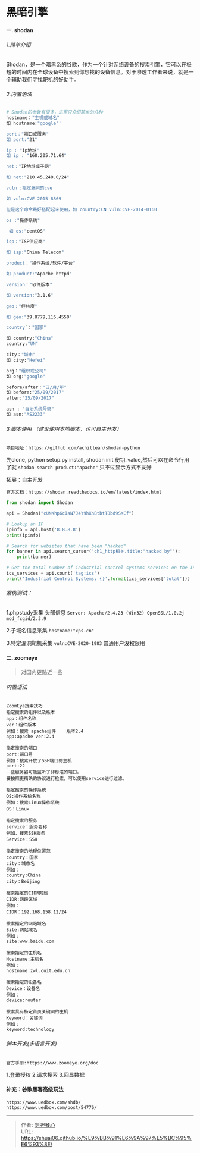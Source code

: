 # 黑暗引擎



 
#### 一. shodan

###### 1.简单介绍

Shodan，是一个暗黑系的谷歌，作为一个针对网络设备的搜索引擎，它可以在极短的时间内在全球设备中搜索到你想找的设备信息。对于渗透工作者来说，就是一个辅助我们寻找靶机的好助手。

###### 2.内置语法 

```bash
# Shodan的参数有很多，这里只介绍简单的几种
hostname："主机或域名"
如 hostname:"google''

port："端口或服务"
如 port:"21"

ip : "ip地址"
如 ip : "168.205.71.64"

net："IP地址或子网"

如 net:"210.45.240.0/24"

vuln :指定漏洞的cve

如 vuln:CVE-2015-8869

但是这个命令最好搭配起来使用，如 country:CN vuln:CVE-2014-0160

os :"操作系统"

​ 如 os:"centOS"

isp："ISP供应商"

如 isp:"China Telecom"

product："操作系统/软件/平台"

如 product:"Apache httpd"

version："软件版本"

如 version:"3.1.6"

geo："经纬度"

如 geo:"39.8779,116.4550"

country`："国家"

如 country:"China"
country:"UN"

city："城市"
如 city:"Hefei"

org："组织或公司"
如 org:"google"

before/after："日/月/年"
如 before:"25/09/2017"
after:"25/09/2017"

asn : "自治系统号码"
如 asn:"AS2233"
```

###### 3.脚本使用  （建议使用本地脚本，也可自主开发）

	项目地址：https://github.com/achillean/shodan-python

先clone, python setup.py install, shodan init 秘钥_value,然后可以在命令行用了就
`shodan search product:"apache"`  只不过显示方式不友好


拓展：自主开发

	官方文档：https://shodan.readthedocs.io/en/latest/index.html

```python
from shodan import Shodan

api = Shodan("cUNKhp6cIaN7J4Y9hXnBtbtT8bd9SKCf")

# Lookup an IP
ipinfo = api.host('8.8.8.8')
print(ipinfo)

# Search for websites that have been "hacked"
for banner in api.search_cursor('ch1_http相关.title:"hacked by"'):
    print(banner)

# Get the total number of industrial control systems services on the Internet
ics_services = api.count('tag:ics')
print('Industrial Control Systems: {}'.format(ics_services['total']))
```



###### 案例测试：

1.phpstudy采集
头部信息 `Server: Apache/2.4.23 (Win32) OpenSSL/1.0.2j mod_fcgid/2.3.9`

2.子域名信息采集
`hostname:"xps.cn"`

3.特定漏洞靶机采集
`vuln:CVE-2020-1983` 普通用户没权限用





#### 二. zoomeye

>对国内更贴近一些

###### 内置语法

	ZoomEye搜索技巧
	指定搜索的组件以及版本
	app：组件名称
	ver：组件版本
	例如：搜索 apache组件    版本2.4
	app:apache ver:2.4
	
	指定搜索的端口
	port:端口号
	例如：搜索开放了SSH端口的主机
	port:22
	一些服务器可能监听了非标准的端口。
	要按照更精确的协议进行检索，可以使用service进行过滤。
	
	指定搜索的操作系统
	OS:操作系统名称
	例如：搜索Linux操作系统
	OS：Linux
	
	指定搜索的服务
	service：服务名称
	例如，搜素SSH服务
	Service：SSH
	
	指定搜索的地理位置范
	country：国家
	city：城市名
	例如：
	country:China
	city：Beijing
	
	搜索指定的CIDR网段
	CIDR:网段区域
	例如：
	CIDR：192.168.158.12/24
	
	搜索指定的网站域名
	Site:网站域名
	例如：
	site:www.baidu.com
	
	搜索指定的主机名
	Hostname:主机名
	例如：
	hostname:zwl.cuit.edu.cn
	
	搜索指定的设备名
	Device：设备名
	例如：
	device:router
	
	搜索具有特定首页关键词的主机
	Keyword：关键词
	例如：
	keyword:technology


###### 脚本开发(多语言开发)

	官方手册:https://www.zoomeye.org/doc

1.登录授权
2.请求搜索
3.回显数据




#### 补充：谷歌黑客高级玩法

	https://www.uedbox.com/shdb/
	https://www.uedbox.com/post/54776/





---

> 作者: [剑胆琴心](http://shuai06.github.io)  
> URL: https://shuai06.github.io/%E9%BB%91%E6%9A%97%E5%BC%95%E6%93%8E/  

